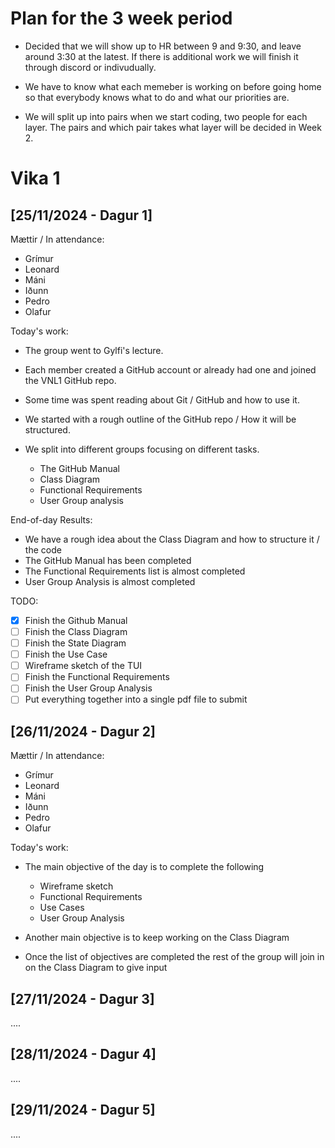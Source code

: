 # Plan for the 3 week period

- Decided that we will show up to HR between 9 and 9:30, and leave around 3:30 at the latest. If there is additional work we will finish it through discord or indivudually.

- We have to know what each memeber is working on before going home so that everybody knows what to do and what our priorities are.

- We will split up into pairs when we start coding, two people for each layer. The pairs and which pair takes what layer will be decided in Week 2.

# Vika 1

## [25/11/2024 - Dagur 1]

Mættir / In attendance:
  - Grímur
  - Leonard
  - Máni
  - Iðunn
  - Pedro
  - Olafur

Today's work:

- The group went to Gylfi's lecture.

- Each member created a GitHub account or already had one and joined the VNL1 GitHub repo.

- Some time was spent reading about Git / GitHub and how to use it.

- We started with a rough outline of the GitHub repo / How it will be structured.
  
- We split into different groups focusing on different tasks.
  - The GitHub Manual
  - Class Diagram
  - Functional Requirements
  - User Group analysis

End-of-day Results:
  - We have a rough idea about the Class Diagram and how to structure it / the code
  - The GitHub Manual has been completed
  - The Functional Requirements list is almost completed
  - User Group Analysis is almost completed

TODO:
- [x] Finish the Github Manual
- [ ] Finish the Class Diagram
- [ ] Finish the State Diagram 
- [ ] Finish the Use Case
- [ ] Wireframe sketch of the TUI
- [ ] Finish the Functional Requirements
- [ ] Finish the User Group Analysis
- [ ] Put everything together into a single pdf file to submit

## [26/11/2024 - Dagur 2]

Mættir / In attendance:
  - Grímur
  - Leonard
  - Máni
  - Iðunn
  - Pedro
  - Olafur

Today's work:

- The main objective of the day is to complete the following
  - Wireframe sketch
  - Functional Requirements
  - Use Cases
  - User Group Analysis 

- Another main objective is to keep working on the Class Diagram
- Once the list of objectives are completed the rest of the group will join in on the Class Diagram to give input


## [27/11/2024 - Dagur 3]

....

## [28/11/2024 - Dagur 4]

....

## [29/11/2024 - Dagur 5]

....

